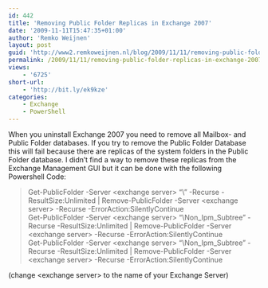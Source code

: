 ```yaml
---
id: 442
title: 'Removing Public Folder Replicas in Exchange 2007'
date: '2009-11-11T15:47:35+01:00'
author: 'Remko Weijnen'
layout: post
guid: 'http://www2.remkoweijnen.nl/blog/2009/11/11/removing-public-folder-replicas-in-exchange-2007/'
permalink: /2009/11/11/removing-public-folder-replicas-in-exchange-2007/
views:
    - '6725'
short-url:
    - 'http://bit.ly/ek9kze'
categories:
    - Exchange
    - PowerShell
---
```


When you uninstall Exchange 2007 you need to remove all Mailbox- and Public Folder databases. If you try to remove the Public Folder Database this will fail because there are replicas of the system folders in the Public Folder database. I didn’t find a way to remove these replicas from the Exchange Management GUI but it can be done with the following Powershell Code:

> Get-PublicFolder -Server &lt;exchange server&gt; “\\” -Recurse -ResultSize:Unlimited | Remove-PublicFolder -Server &lt;exchange server&gt; -Recurse -ErrorAction:SilentlyContinue  
> Get-PublicFolder -Server &lt;exchange server&gt; “\\Non\_Ipm\_Subtree” -Recurse -ResultSize:Unlimited | Remove-PublicFolder -Server &lt;exchange server&gt; -Recurse -ErrorAction:SilentlyContinue  
> Get-PublicFolder -Server &lt;exchange server&gt; “\\Non\_Ipm\_Subtree” -Recurse -ResultSize:Unlimited | Remove-PublicFolder -Server &lt;exchange server&gt; -Recurse -ErrorAction:SilentlyContinue

(change &lt;exchange server&gt; to the name of your Exchange Server)